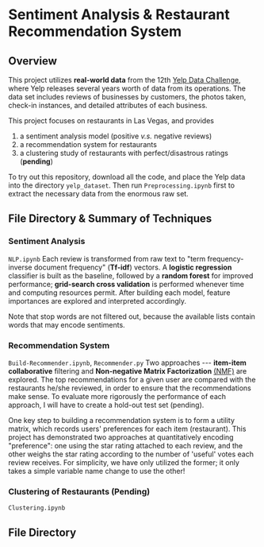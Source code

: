 # Sentiment Analysis & Restaurant Recommendation System
## Overview

This project utilizes **real-world data** from the 12th [Yelp Data Challenge](https://www.yelp.com/dataset/challenge), where Yelp
releases several years worth of data from its operations. The data set includes reviews of businesses by customers, the photos taken, check-in instances, and detailed attributes of each business.

This project focuses on restaurants in Las Vegas, and provides
1. a sentiment analysis model (positive *v.s.* negative reviews)
2. a recommendation system for restaurants
3. a clustering study of restaurants with perfect/disastrous ratings (**pending**)


To try out this repository, download all the code, and place the Yelp data into the
directory `yelp_dataset`. Then run `Preprocessing.ipynb` first to extract
the necessary data from the enormous raw set.

## File Directory & Summary of Techniques
### Sentiment Analysis
`NLP.ipynb`
Each review is transformed from raw text to "term frequency-inverse document frequency"
(**Tf-idf**) vectors. A **logistic regression** classifier is built as the baseline, followed
by a **random forest** for improved performance; **grid-search cross validation** is performed
whenever time and computing resources permit. After building each model, feature importances
are explored and interpreted accordingly.

Note that stop words are not filtered out, because the available lists contain words that
may encode sentiments.

### Recommendation System
`Build-Recommender.ipynb`, `Recommender.py`
Two approaches --- **item-item collaborative** filtering and **Non-negative Matrix
Factorization** [(NMF)](http://www.albertauyeung.com/post/python-matrix-factorization/) are
explored. The top recommendations for a given user are compared with the restaurants he/she
reviewed, in order to ensure that the recommendations make sense. To evaluate more rigorously
the performance of each approach, I will have to create a hold-out test set (pending).

One key step to building a recommendation system is to form a utility matrix, which
records users' preferences for each item (restaurant). This project has demonstrated two
approaches at quantitatively encoding "preference": one using the star rating attached
to each review, and the other weighs the star rating according to the number of 'useful' votes
each review receives. For simplicity, we have only utilized the former; it only takes a
simple variable name change to use the other!

### Clustering of Restaurants (Pending)
`Clustering.ipynb`

## File Directory
